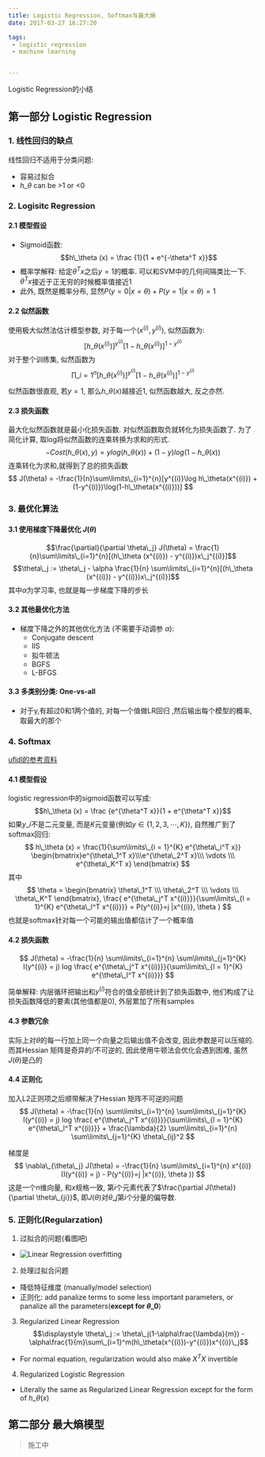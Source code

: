 ```yaml
---
title: Logistic Regression, Softmax与最大熵
date: 2017-03-27 16:27:20

tags:
 - logistic regression
 - machine learning


---
```


Logistic Regression的小结

<!--more-->

## 第一部分 Logistic Regression

### 1. 线性回归的缺点
线性回归不适用于分类问题:

 - 容易过拟合
 - $h\_\theta$ can be >1 or <0

### 2. Logisitc Regression
#### 2.1 模型假设
  - Sigmoid函数: $$h\_\theta (x) = \frac {1}{1 + e^{-\theta^T x}}$$
  - 概率学解释: 给定$\theta^T x$之后$y=1$的概率. 可以和SVM中的几何间隔类比一下.  $\theta^T x$接近于正无穷的时候概率值接近1
  - 此外, 既然是概率分布, 显然$P(y=0|x=\theta) + P(y=1|x=\theta) = 1$

#### 2.2 似然函数
 使用极大似然法估计模型参数, 对于每一个$(x^{(i)}, y^{(i)})$, 似然函数为:
 $$ [h\_\theta (x^{(i)})]^{y^{(i)}} [1-h\_\theta (x^{(i)})]^{1-y^{(i)}}$$
 对于整个训练集, 似然函数为
 $$ \prod\limits\_{i = 1}^n [h\_\theta (x^{(i)})]^{y^{(i)}} [1-h\_\theta (x^{(i)})]^{1-y^{(i)}}$$

 似然函数很直观, 若$y=1$, 那么$h\_\theta (x)$越接近1, 似然函数越大, 反之亦然.


#### 2.3 损失函数
 最大化似然函数就是最小化损失函数. 对似然函数取负就转化为损失函数了. 为了简化计算, 取log将似然函数的连乘转换为求和的形式.
 $$-Cost(h\_\theta (x), y) = y log(h\_\theta (x)) + (1 - y)log(1 - h\_\theta (x))$$
 连乘转化为求和,就得到了总的损失函数
$$
J(\theta) = -\frac{1}{n}\sum\limits\_{i=1}^{n}[y^{(i)}\log h\_\theta(x^{(i)}) + (1-y^{(i)})\log(1-h\_\theta(x^{(i)}))]
$$
### 3. 最优化算法
#### 3.1 使用梯度下降最优化 $J(\theta)$ 
$$\frac{\partial}{\partial \theta\_j} J(\theta) = \frac{1}{n}\sum\limits\_{i=1}^{n}[(h\_\theta (x^{(i)}) - y^{(i)})x\_j^{(i)}]$$
$$\theta\_j := \theta\_j - \alpha \frac{1}{n} \sum\limits\_{i=1}^{n}[(h\_\theta (x^{(i)}) - y^{(i)})x\_j^{(i)}]$$
其中$\alpha$为学习率, 也就是每一步梯度下降的步长
#### 3.2 其他最优化方法
 - 梯度下降之外的其他优化方法 (不需要手动调参 $\alpha$): 
     - Conjugate descent
     - IIS
     - 拟牛顿法
     - BGFS
     - L-BFGS
#### 3.3 多类别分类: One-vs-all
 - 对于y,有超过0和1两个值的,  对每一个值做LR回归 ,然后输出每个模型的概率, 取最大的那个

### 4. Softmax
[ufldl的参考资料](http://ufldl.stanford.edu/wiki/index.php/Softmax回归)
#### 4.1 模型假设
 logistic regression中的sigmoid函数可以写成:
 $$h\_\theta (x) = \frac {e^{\theta^T x}}{1 + e^{\theta^T x}}$$
 如果$y\_i$不是二元变量, 而是$K$元变量(例如$y \in \lbrace 1, 2, 3, \cdots, K \rbrace$), 自然推广到了softmax回归:
 $$
 h\_\theta (x) = \frac{1}{\sum\limits\_{i = 1}^{K} e^{\theta\_i^T x}} 
 \begin{bmatrix}e^{\theta\_1^T x}\\\e^{\theta\_2^T x}\\\ \vdots \\\  e^{\theta\_K^T x} \end{bmatrix}
 $$
 其中
 $$ \theta = \begin{bmatrix} \theta\_1^T \\\ \theta\_2^T \\\ \vdots \\\  \theta\_K^T \end{bmatrix}, \frac{ e^{\theta\_j^T x^{(i)}}}{\sum\limits\_{l = 1}^{K} e^{\theta\_l^T x^{(i)}}} = P(y^{(i)}=j |x^{(i)}, \theta ) $$
也就是softmax针对每一个可能的输出值都估计了一个概率值

#### 4.2 损失函数
$$
J(\theta) = -\frac{1}{n} \sum\limits\_{i=1}^{n} \sum\limits\_{j=1}^{K} I(y^{(i)} = j) log \frac{ e^{\theta\_j^T x^{(i)}}}{\sum\limits\_{l = 1}^{K} e^{\theta\_l^T x^{(i)}}} 
$$

简单解释: 内层循环把输出和$y^{(i)}$符合的值全部统计到了损失函数中, 他们构成了让损失函数降低的要素(其他值都是0), 外层累加了所有samples

#### 4.3 参数冗余
实际上对$\theta$的每一行加上同一个向量之后输出值不会改变, 因此参数是可以压缩的. 而其Hessian 矩阵是奇异的/不可逆的, 因此使用牛顿法会优化会遇到困难, 虽然$J(\theta)$是凸的

#### 4.4 正则化
加入L2正则项之后顺带解决了Hessian 矩阵不可逆的问题
$$
J(\theta) = -\frac{1}{n} \sum\limits\_{i=1}^{n} \sum\limits\_{j=1}^{K} I(y^{(i)} = j) log \frac{ e^{\theta\_j^T x^{(i)}}}{\sum\limits\_{l = 1}^{K} e^{\theta\_l^T x^{(i)}}} + \frac{\lambda}{2} \sum\limits\_{i=1}^{n} \sum\limits\_{j=1}^{K} \theta\_{ij}^2
$$

梯度是
$$
\nabla\_{\theta\_j} J(\theta) = -\frac{1}{n} \sum\limits\_{i=1}^{n} x^{(i)}(I(y^{(i)} = j) - P(y^{(i)}=j |x^{(i)}, \theta ))
$$
这是一个$n$维向量, 和$x$规格一致, 第$i$个元素代表了$\frac{\partial J(\theta)}{\partial \theta\_{ji}}$, 即$J(\theta)$对$\theta\_j$第$i$个分量的偏导数.

### 5. 正则化(Regularzation)
1. 过拟合的问题(看图吧)
 - ![Linear Regression overfitting](http://my-imgshare.oss-cn-shenzhen.aliyuncs.com/overfitting1.png)
2. 处理过拟合问题
 - 降低特征维度 (manually/model selection)
 - 正则化: add panalize terms to some less important parameters, or panalize all the parameters(**except for $\theta\_0$**)
3. Regularized Linear Regression
 $$\displaystyle \theta\_j := \theta\_j(1-\alpha\frac{\lambda}{m}) - \alpha\frac{1}{m}\sum\_{i=1}^m(h\_\theta(x^{(i)})-y^{(i)})x^{(i)}\_j$$
  - For normal equation, regularization would also make $X^T X$ invertible
4. Regularized Logistic Regression
 - Literally the same as Regularized Linear Regression except for the form of $h\_\theta (x)$

## 第二部分 最大熵模型

> 施工中